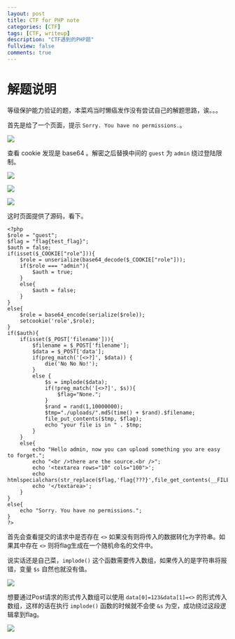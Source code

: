 ```yaml
---
layout: post
title: CTF for PHP note
categories: [CTF]
tags: [CTF, writeup]
description: "CTF遇到的PHP题"
fullview: false
comments: true
---
```


# 解题说明

等级保护能力验证的题，本菜鸡当时懒癌发作没有尝试自己的解题思路，诶。。。

首先是给了一个页面，提示 `Sorry. You have no permissions.`。

![](http://o8lgx56x1.bkt.clouddn.com/blog/img/ctfphp1.png)

查看 cookie 发现是 base64 。解密之后替换中间的 `guest` 为 `admin` 绕过登陆限制。

![](http://o8lgx56x1.bkt.clouddn.com/blog/img/ctfphp2.png)

![](http://o8lgx56x1.bkt.clouddn.com/blog/img/ctfphp3.png)

![](http://o8lgx56x1.bkt.clouddn.com/blog/img/ctfphp4.png)

这时页面提供了源码，看下。

    <?php
    $role = "guest";
    $flag = "flag{test_flag}";
    $auth = false;
    if(isset($_COOKIE["role"])){
        $role = unserialize(base64_decode($_COOKIE["role"]));
        if($role === "admin"){
            $auth = true;
        }
        else{
            $auth = false;
        }
    }
    else{
        $role = base64_encode(serialize($role));
        setcookie('role',$role);
    }
    if($auth){
        if(isset($_POST['filename'])){
            $filename = $_POST['filename'];
            $data = $_POST['data'];
            if(preg_match('[<>?]', $data)) {
                die('No No No!');
            }
            else {
                $s = implode($data);
                if(!preg_match('[<>?]', $s)){
                    $flag="None.";
                }
                $rand = rand(1,10000000);
                $tmp="./uploads/".md5(time() + $rand).$filename;
                file_put_contents($tmp, $flag);
                echo "your file is in " . $tmp;
            }
        }
        else{
            echo "Hello admin, now you can upload something you are easy to forget.";
            echo "<br />there are the source.<br />";
            echo '<textarea rows="10" cols="100">';
            echo htmlspecialchars(str_replace($flag,'flag{???}',file_get_contents(__FILE__)));
            echo '</textarea>';
        }
    }
    else{
        echo "Sorry. You have no permissions.";
    }
    ?>

首先会查看提交的请求中是否存在 `<>` 如果没有则将传入的数据转化为字符串。如果其中存在 `<>` 则将flag生成在一个随机命名的文件中。

说实话还是自己菜，`implode()` 这个函数需要传入数组，如果传入的是字符串将报错，变量 `$s` 自然也就没有值。

![](http://o8lgx56x1.bkt.clouddn.com/blog/img/ctfphp7.png)

想要通过Post请求的形式传入数组可以使用 `data[0]=123&data[1]=<>` 的形式传入数组，这样的话在执行 `implode()` 函数的时候就不会使 `&s` 为空，成功绕过这段逻辑拿到flag。

![](http://o8lgx56x1.bkt.clouddn.com/blog/img/ctfphp8.png)